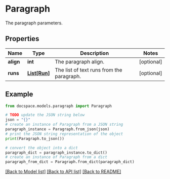 # Paragraph

The paragraph parameters.

## Properties

Name | Type | Description | Notes
------------ | ------------- | ------------- | -------------
**align** | **int** | The paragraph align. | [optional] 
**runs** | [**List[Run]**](Run.md) | The list of text runs from the paragraph. | [optional] 

## Example

```python
from docspace.models.paragraph import Paragraph

# TODO update the JSON string below
json = "{}"
# create an instance of Paragraph from a JSON string
paragraph_instance = Paragraph.from_json(json)
# print the JSON string representation of the object
print(Paragraph.to_json())

# convert the object into a dict
paragraph_dict = paragraph_instance.to_dict()
# create an instance of Paragraph from a dict
paragraph_from_dict = Paragraph.from_dict(paragraph_dict)
```
[[Back to Model list]](../README.md#documentation-for-models) [[Back to API list]](../README.md#documentation-for-api-endpoints) [[Back to README]](../README.md)


